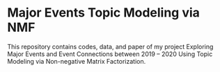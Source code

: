 # Major Events Topic Modeling via NMF
This repository contains codes, data, and paper of my project Exploring Major Events and Event Connections between 2019 – 2020 Using Topic Modeling via Non-negative Matrix Factorization.

